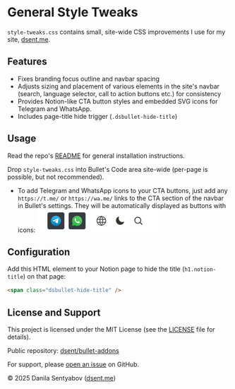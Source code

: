 # General Style Tweaks

`style-tweaks.css` contains small, site-wide CSS improvements I use for my site, [dsent.me](https://dsent.me).

## Features

- Fixes branding focus outline and navbar spacing
- Adjusts sizing and placement of various elements in the site's navbar (search, language selector, call to action buttons etc.) for consistency
- Provides Notion-like CTA button styles and embedded SVG icons for Telegram and WhatsApp.
- Includes page-title hide trigger (`.dsbullet-hide-title`)

## Usage

Read the repo's [README](../../README.md) for general installation instructions.

Drop `style-tweaks.css` into Bullet's Code area site-wide (per-page is possible, but not recommended).

- To add Telegram and WhatsApp icons to your CTA buttons, just add any `https://t.me/` or `https://wa.me/` links to the CTA section of the navbar in Bullet's settings. They will be automatically displayed as buttons with icons:
    ![A screenshot of a navbar section with Telegram and WhatsApp icons as CTA buttons](wa-tg-icons-cta.png)

## Configuration

Add this HTML element to your Notion page to hide the title (`h1.notion-title`) on that page:

```html
<span class="dsbullet-hide-title" />
```

## License and Support

This project is licensed under the MIT License (see the [LICENSE](../../LICENSE) file for details).

Public repository: [dsent/bullet-addons](https://github.com/dsent/bullet-addons)

For support, please [open an issue](https://github.com/dsent/bullet-addons/issues) on GitHub.

© 2025 Danila Sentyabov ([dsent.me](https://dsent.me))
